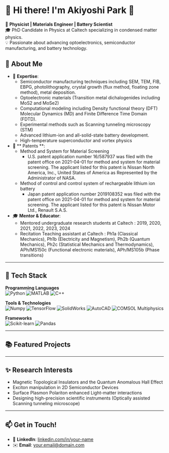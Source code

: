 # 👋 Hi there! I'm Akiyoshi Park 🦊

🔬 **Physicist | Materials Engineer | Battery Scientist**  
🎓 PhD Candidate in Physics at Caltech specializing in condensed matter physics.  
💡 Passionate about advancing optoelectronics, semiconductor manufacturing, and battery technology.  

## 🌟 About Me  
- 🧪 **Expertise**:  
  - Semiconductor manufacturing techniques including SEM, TEM, FIB, EBPG, photolithography, crystal growth (flux method, floating zone method), metal deposition.  
  - Optoelectronic materials (Transition metal dichalogenides including MoS2 and MoSe2)  
  - Computational modeling including Density functional theory (DFT) Molecular Dynamics (MD) and Finite Difference Time Domain (FDTD).  
  - Experimental methods such as Scanning tunneling microscopy (STM)
  - Advanced lithium-ion and all-solid-state battery development.  
  - High-temperature superconductor and vortex physics  
- 📜 ** Patents **:  
  - Method and System for Material Screening  
     - U.S. patent application number 16/587937 was filed with the patent office on 2021-04-01 for method and system for material screening. The applicant listed for this patent is Nissan North America, Inc., United States of America as Represented by the Administrator of NASA.  
  - Method of control and control system of rechargeable lithium ion battery  
     - Japan patent application number 2019108352 was filed with the patent office on 2021-04-01 for method and system for material screening. The applicant listed for this patent is Nissan Motor Ltd., Renault S.A.S.  
- 🎓 **Mentor & Educator**:  
  - Mentored undergraduate research students at Caltech : 2019, 2020, 2021, 2022, 2023, 2024
  - Recitation Teaching assistant at Caltech : Ph1a (Classical Mechanics), Ph1b (Electricity and Magnetism), Ph2b (Quantum Mechanics), Ph2c (Statistical Mechanics and Thermodynamics), APh/MS150c (Functional electronic materials), APh/MS105b (Phase transitions)
---

## 🔧 Tech Stack  

**Programming Languages**  
![Python](https://img.shields.io/badge/Python-3776AB?style=for-the-badge&logo=python&logoColor=white)
![MATLAB](https://img.shields.io/badge/MATLAB-0076A8?style=for-the-badge&logo=mathworks&logoColor=white)
![C++](https://img.shields.io/badge/C++-00599C?style=for-the-badge&logo=cplusplus&logoColor=white)  

**Tools & Technologies**  
![Numpy](https://img.shields.io/badge/NumPy-013243?style=for-the-badge&logo=numpy&logoColor=white)
![TensorFlow](https://img.shields.io/badge/TensorFlow-FF6F00?style=for-the-badge&logo=tensorflow&logoColor=white)
![SolidWorks](https://img.shields.io/badge/SolidWorks-FF0000?style=for-the-badge&logo=dassaultsystemes&logoColor=white)
![AutoCAD](https://img.shields.io/badge/AutoCAD-EE3124?style=for-the-badge&logo=autodesk&logoColor=white)
![COMSOL Multiphysics](https://img.shields.io/badge/COMSOL-316CB0?style=for-the-badge&logo=comsol&logoColor=white)

**Frameworks**  
![Scikit-learn](https://img.shields.io/badge/Scikit--learn-F7931E?style=for-the-badge&logo=scikit-learn&logoColor=white)
![Pandas](https://img.shields.io/badge/Pandas-150458?style=for-the-badge&logo=pandas&logoColor=white)

---
## 📚 Featured Projects  
---

## ✨ Research Interests
- Magnetic Topological Insulators and the Quantum Anomalous Hall Effect
- Exciton manipulation in 2D Semiconductor Devices
- Surface Plasmon Polariton enhanced Light-matter interactions
- Designing high-precision scientific instruments (Optically assisted Scanning tunneling microscope)

---

## 📫 Get in Touch!  
- 💼 **LinkedIn**: [linkedin.com/in/your-name](https://linkedin.com/in/your-name)  
- ✉️ **Email**: your.email@domain.com  
